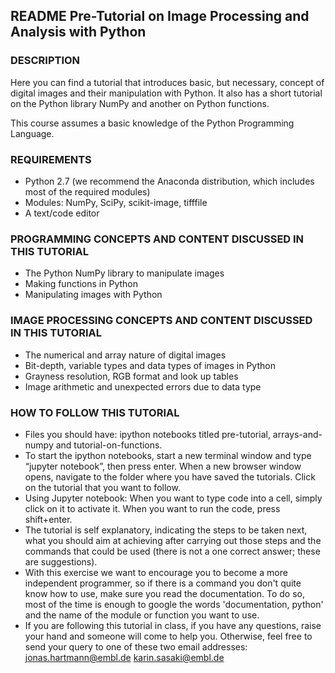 ## README Pre-Tutorial on Image Processing and Analysis with Python


### DESCRIPTION
Here you can find a tutorial that introduces basic, but necessary, concept of digital images and their manipulation with Python. It also has a short tutorial on the Python library NumPy and another on Python functions.

This course assumes a basic knowledge of the Python Programming Language.


### REQUIREMENTS
- Python 2.7 (we recommend the Anaconda distribution, which includes most of the required modules)
- Modules: NumPy, SciPy, scikit-image, tifffile
- A text/code editor 


### PROGRAMMING CONCEPTS AND CONTENT DISCUSSED IN THIS TUTORIAL
- The Python NumPy library to manipulate images
- Making functions in Python
- Manipulating images with Python



### IMAGE PROCESSING CONCEPTS AND CONTENT DISCUSSED IN THIS TUTORIAL
- The numerical and array nature of digital images
- Bit-depth, variable types and data types of images in Python
- Grayness resolution, RGB format and look up tables
- Image arithmetic and unexpected errors due to data type



### HOW TO FOLLOW THIS TUTORIAL
- Files you should have: ipython notebooks titled pre-tutorial, arrays-and-numpy and tutorial-on-functions.
- To start the ipython notebooks, start a new terminal window and type “jupyter notebook”, then press enter. When a new browser window opens, navigate to the folder where you have saved the tutorials. Click on the tutorial that you want to follow.  
- Using Jupyter notebook: When you want to type code into a cell, simply click on it to activate it. When you want to run the code, press shift+enter. 
- The tutorial is self explanatory, indicating the steps to be taken next, what you should aim at achieving after carrying out those steps and the commands that could be used (there is not a one correct answer; these are suggestions).
- With this exercise we want to encourage you to become a more independent programmer, so if there is a command you don't quite know how to use, make sure you read the documentation. To do so, most of the time is enough to google the words 'documentation, python' and the name of the module or function you want to use.
- If you are following this tutorial in class, if you have any questions, raise your hand and someone will come to help you. Otherwise, feel free to send your query to one of these two email addresses:
jonas.hartmann@embl.de
karin.sasaki@embl.de

